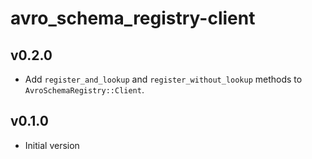 # avro_schema_registry-client

## v0.2.0
- Add `register_and_lookup` and `register_without_lookup` methods to
  `AvroSchemaRegistry::Client`.

## v0.1.0
- Initial version
